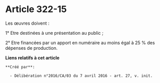 # Article 322-15

Les œuvres doivent :

1° Etre destinées à une présentation au public ;

2° Etre financées par un apport en numéraire au moins égal à 25 % des dépenses de production.

**Liens relatifs à cet article**

	**Créé par**:

	  - Délibération n°2016/CA/03 du 7 avril 2016 - art. 27, v. init.
